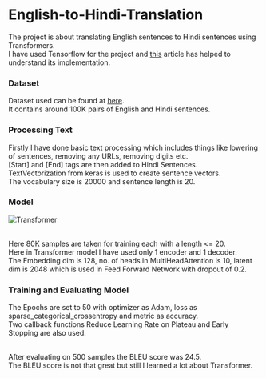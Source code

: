 # English-to-Hindi-Translation

The project is about translating English sentences to Hindi sentences using Transformers.<br>
I have used Tensorflow for the project and [this](https://keras.io/examples/nlp/neural_machine_translation_with_transformer/) article has helped to understand its implementation.<br>

### Dataset
Dataset used can be found at [here](https://www.kaggle.com/devkhant24/english-to-hindi-text-corpus).<br>
It contains around 100K pairs of English and Hindi sentences.<br>

### Processing Text
Firstly I have done basic text processing which includes things like lowering of sentences, removing any URLs, removing digits etc.<br>
[Start] and [End] tags are then added to Hindi Sentences.<br>
TextVectorization from keras is used to create sentence vectors.<br>
The vocabulary size is 20000 and sentence length is 20.<br>

### Model


![Transformer](https://user-images.githubusercontent.com/57898986/146673698-bdc1231c-d27d-45d4-b27c-962fb499c3f1.png)
<br><br>

Here 80K samples are taken for training each with a length <= 20.<br>
Here in Transformer model I have used only 1 encoder and 1 decoder.<br>
The Embedding dim is 128, no. of heads in MultiHeadAttention is 10, latent dim is 2048 which is used in Feed Forward Network with dropout of 0.2.<br>

### Training and Evaluating Model
The Epochs are set to 50 with optimizer as Adam, loss as sparse_categorical_crossentropy and metric as accuracy.<br>
Two callback functions Reduce Learning Rate on Plateau and Early Stopping are also used.<br><br>

After evaluating on 500 samples the BLEU score was 24.5.<br>
The BLEU score is not that great but still I learned a lot about Transformer.
